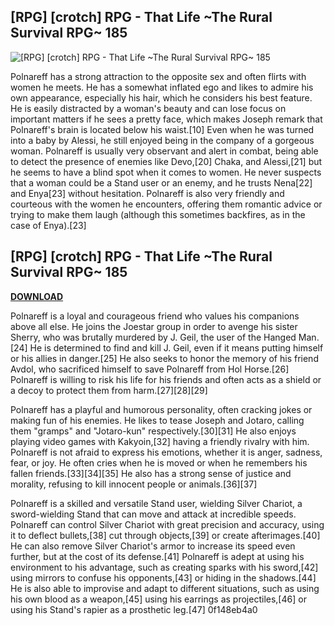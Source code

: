 ## [RPG] [crotch] RPG - That Life ~The Rural Survival RPG~ 185

 
![\[RPG\] \[crotch\] RPG - That Life ~The Rural Survival RPG~ 185](https://encrypted-tbn1.gstatic.com/images?q=tbn:ANd9GcRG2fz6LcMO3Gioy3UsqvXa9kZ4iF0OzRUR0DGmyIyJKVqm3rwtGC7E4uA)

 
Polnareff has a strong attraction to the opposite sex and often flirts with women he meets. He has a somewhat inflated ego and likes to admire his own appearance, especially his hair, which he considers his best feature. He is easily distracted by a woman's beauty and can lose focus on important matters if he sees a pretty face, which makes Joseph remark that Polnareff's brain is located below his waist.[10] Even when he was turned into a baby by Alessi, he still enjoyed being in the company of a gorgeous woman. Polnareff is usually very observant and alert in combat, being able to detect the presence of enemies like Devo,[20] Chaka, and Alessi,[21] but he seems to have a blind spot when it comes to women. He never suspects that a woman could be a Stand user or an enemy, and he trusts Nena[22] and Enya[23] without hesitation. Polnareff is also very friendly and courteous with the women he encounters, offering them romantic advice or trying to make them laugh (although this sometimes backfires, as in the case of Enya).[23]
 
## [RPG] [crotch] RPG - That Life ~The Rural Survival RPG~ 185


[**DOWNLOAD**](https://www.google.com/url?q=https%3A%2F%2Fblltly.com%2F2tLg2R&sa=D&sntz=1&usg=AOvVaw2kSeW-Bm1s0YXcYfHDwdJL)

  
Polnareff is a loyal and courageous friend who values his companions above all else. He joins the Joestar group in order to avenge his sister Sherry, who was brutally murdered by J. Geil, the user of the Hanged Man.[24] He is determined to find and kill J. Geil, even if it means putting himself or his allies in danger.[25] He also seeks to honor the memory of his friend Avdol, who sacrificed himself to save Polnareff from Hol Horse.[26] Polnareff is willing to risk his life for his friends and often acts as a shield or a decoy to protect them from harm.[27][28][29]
  
Polnareff has a playful and humorous personality, often cracking jokes or making fun of his enemies. He likes to tease Joseph and Jotaro, calling them "gramps" and "Jotaro-kun" respectively.[30][31] He also enjoys playing video games with Kakyoin,[32] having a friendly rivalry with him. Polnareff is not afraid to express his emotions, whether it is anger, sadness, fear, or joy. He often cries when he is moved or when he remembers his fallen friends.[33][34][35] He also has a strong sense of justice and morality, refusing to kill innocent people or animals.[36][37]
  
Polnareff is a skilled and versatile Stand user, wielding Silver Chariot, a sword-wielding Stand that can move and attack at incredible speeds. Polnareff can control Silver Chariot with great precision and accuracy, using it to deflect bullets,[38] cut through objects,[39] or create afterimages.[40] He can also remove Silver Chariot's armor to increase its speed even further, but at the cost of its defense.[41] Polnareff is adept at using his environment to his advantage, such as creating sparks with his sword,[42] using mirrors to confuse his opponents,[43] or hiding in the shadows.[44] He is also able to improvise and adapt to different situations, such as using his own blood as a weapon,[45] using his earrings as projectiles,[46] or using his Stand's rapier as a prosthetic leg.[47]
 0f148eb4a0
